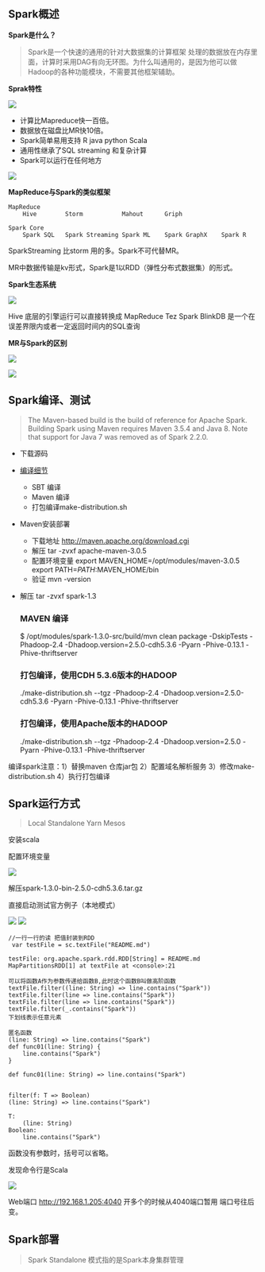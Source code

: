 ## Spark概述

**Spark是什么？**

>Spark是一个快速的通用的针对大数据集的计算框架
>处理的数据放在内存里面，计算时采用DAG有向无环图。为什么叫通用的，是因为他可以做Hadoop的各种功能模块，不需要其他框架辅助。

**Sprak特性**

![](https://i.imgur.com/iXQH0hp.png)

* 计算比Mapreduce快一百倍。
* 数据放在磁盘比MR快10倍。
* Spark简单易用支持 R java python Scala
* 通用性继承了SQL streaming 和复杂计算
* Spark可以运行在任何地方

![](http://spark.apache.org/images/spark-runs-everywhere.png)


**MapReduce与Spark的类似框架**

	MapReduce
		Hive		Storm			Mahout		Griph
	
	Spark Core
		Spark SQL	Spark Streaming	Spark ML	Spark GraphX	Spark R

SparkStreaming 比storm 用的多。Spark不可代替MR。

MR中数据传输是kv形式，Spark是1以RDD（弹性分布式数据集）的形式。

**Spark生态系统**

![](https://i.imgur.com/EMEj44G.png)

Hive 底层的引擎运行可以直接转换成 MapReduce Tez Spark
BlinkDB 是一个在误差界限内或者一定返回时间内的SQL查询

**MR与Spark的区别**


![](https://i.imgur.com/d9Kw1vj.png)

![](https://i.imgur.com/XK1KARs.png)

## Spark编译、测试

>The Maven-based build is the build of reference for Apache Spark. Building Spark using Maven requires Maven 3.5.4 and Java 8. Note that support for Java 7 was removed as of Spark 2.2.0.

* 下载源码
* [编译细节](http://spark.apache.org/docs/latest/building-spark.html)
	* SBT 编译
	* Maven 编译
	* 打包编译make-distribution.sh


* Maven安装部署

	* 下载地址
	http://maven.apache.org/download.cgi
	*  解压
	tar -zvxf apache-maven-3.0.5
	* 配置环境变量
	export MAVEN_HOME=/opt/modules/maven-3.0.5
	export PATH=$PATH:$MAVEN_HOME/bin
	* 验证
	mvn -version


* 解压 tar -zvxf spark-1.3
	
	### MAVEN 编译
	$ /opt/modules/spark-1.3.0-src/build/mvn clean package -DskipTests -Phadoop-2.4 -Dhadoop.version=2.5.0-cdh5.3.6 -Pyarn -Phive-0.13.1 -Phive-thriftserver
	
	### 打包编译，使用CDH 5.3.6版本的HADOOP
	./make-distribution.sh --tgz -Phadoop-2.4 -Dhadoop.version=2.5.0-cdh5.3.6 -Pyarn -Phive-0.13.1 -Phive-thriftserver
	
	### 打包编译，使用Apache版本的HADOOP
	./make-distribution.sh --tgz -Phadoop-2.4 -Dhadoop.version=2.5.0 -Pyarn -Phive-0.13.1 -Phive-thriftserver

编译spark注意：1）替换maven 仓库jar包 2）配置域名解析服务 3）修改make-distribution.sh 4）执行打包编译


## Spark运行方式

>Local Standalone Yarn  Mesos

安装scala

配置环境变量

![](https://i.imgur.com/cyFN3uB.png)

解压spark-1.3.0-bin-2.5.0-cdh5.3.6.tar.gz

直接启动测试官方例子（本地模式）

![](https://i.imgur.com/u6ZN5uF.png)
![](https://i.imgur.com/QulmeIr.png)

	//一行一行的读 把值封装到RDD
	 var testFile = sc.textFile("README.md")
	
	testFile: org.apache.spark.rdd.RDD[String] = README.md MapPartitionsRDD[1] at textFile at <console>:21
	
	可以将函数A作为参数传递给函数B,此时这个函数B叫做高阶函数
	textFile.filter((line: String) => line.contains("Spark"))
	textFile.filter(line => line.contains("Spark"))
	textFile.filter(line => line.contains("Spark"))
	textFile.filter(_.contains("Spark"))
	下划线表示任意元素

	匿名函数
	(line: String) => line.contains("Spark")
	def func01(line: String) {
		line.contains("Spark")
	} 
	
	def func01(line: String) => line.contains("Spark")
	
	
	filter(f: T => Boolean)
	(line: String) => line.contains("Spark")
	
	T:
		(line: String)
	Boolean:
		line.contains("Spark")
函数没有参数时，括号可以省略。

发现命令行是Scala

![](https://i.imgur.com/7XWrSWw.png)


Web端口 http://192.168.1.205:4040 开多个的时候从4040端口暂用 端口号往后变。


## Spark部署

>Spark Standalone 模式指的是Spark本身集群管理

